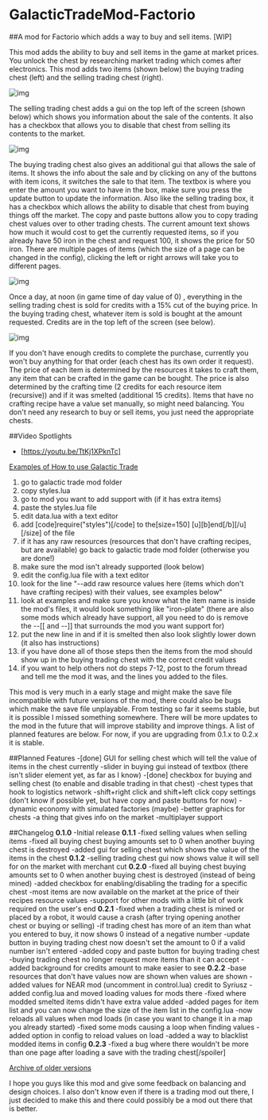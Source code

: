 # GalacticTradeMod-Factorio
##A mod for Factorio which adds a way to buy and sell items. [WIP]

This mod adds the ability to buy and sell items in the game at market prices. You unlock the chest by researching market trading which comes after electronics. This mod adds two items (shown below) the buying trading chest (left) and the selling trading chest (right).

![img](https://i.imgur.com/Ot9TUrL.jpg?1)

The selling trading chest adds a gui on the top left of the screen (shown below) which shows you information about the sale of the contents. It also has a checkbox that allows you to disable that chest from selling its contents to the market.

![img](https://i.imgur.com/Vt2hRGc.jpg?1)

The buying trading chest also gives an additional gui that allows the sale of items. It shows the info about the sale and by clicking on any of the buttons with item icons, it switches the sale to that item. The textbox is where you enter the amount you want to have in the box, make sure you press the update button to update the information. Also like the selling trading box, it has a checkbox which allows the ability to disable that chest from buying things off the market. The copy and paste buttons allow you to copy trading chest values over to other trading chests. The current amount text shows how much it would cost to get the currently requested items, so if you already have 50 iron in the chest and request 100, it shows the price for 50 iron. There are multiple pages of items (which the size of a page can be changed in the config), clicking the left or right arrows will take you to different pages.

![img](https://i.imgur.com/Dg2NVg2.jpg?1)

Once a day, at noon (in game time of day value of 0) , everything in the selling trading chest is sold for credits with a 15% cut of the buying price. In the buying trading chest, whatever item is sold is bought at the amount requested. Credits are in the top left of the screen (see below). 

![img](https://i.imgur.com/iA9Ehnb.jpg?1)

If you don't have enough credits to complete the purchase, currently you won't buy anything for that order (each chest has its own order it request). The price of each item is determined by the resources it takes to craft them, any item that can be crafted in the game can be bought. The price is also determined by the crafting time (2 credits for each resource item (recursive)) and if it was smelted (additional 15 credits). Items that have no crafting recipe have a value set manually, so might need balancing. You don't need any research to buy or sell items, you just need the appropriate chests.

##Video Spotlights

- [https://youtu.be/TtKj1XPknTc]


[Examples of How to use Galactic Trade](https://imgur.com/a/EYi8M)

1. go to galactic trade mod folder
2. copy styles.lua
3. go to mod you want to add support with (if it has extra items)
4. paste the styles.lua file
5. edit data.lua with a text editor
6. add [code]require("styles")[/code] to the[size=150] [u][b]end[/b][/u][/size] of the file
7. if it has any raw resources (resources that don't have crafting recipes, but are available) go back to galactic trade mod folder (otherwise you are done!)
8. make sure the mod isn't already supported (look below)
8. edit the config.lua file with a text editor
9. look for the line "--add raw resource values here (items which don't have crafting recipes) with their values, see examples below"
10. look at examples and make sure you know what the item name is inside the mod's files, it would look something like "iron-plate"
(there are also some mods which already have support, all you need to do is remove the --[[ and --]] that surrounds the mod you want support for)
11. put the new line in and if it is smelted then also look slightly lower down (it also has instructions)
12. if you have done all of those steps then the items from the mod should show up in the buying trading chest with the correct credit values
13. if you want to help others not do steps 7-12, post to the forum thread and tell me the mod it was, and the lines you added to the files.

This mod is very much in a early stage and might make the save file incompatible with future versions of the mod, there could also be bugs which make the save file unplayable. From testing so far it seems stable, but it is possible I missed something somewhere. There will be more updates to the mod in the future that will improve stability and improve things. A list of planned features are below. For now, if you are upgrading from 0.1.x to 0.2.x it is stable.

##Planned Features
-[done] GUI for selling chest which will tell the value of items in the chest currently
-slider in buying gui instead of textbox (there isn't slider element yet, as far as I know)
-[done] checkbox for buying and selling chest (to enable and disable trading in that chest)
-chest types that hook to logistics network
-shift+right click and shift+left click copy settings (don't know if possible yet, but have copy and paste buttons for now)
-dynamic economy with simulated factories (maybe)
-better graphics for chests
-a thing that gives info on the market
-multiplayer support


##Changelog
**0.1.0**
 -Initial release
**0.1.1**
 -fixed selling values when selling items
 -fixed all buying chest buying amounts set to 0 when another buying chest is destroyed
 -added gui for selling chest which shows the value of the items in the chest
**0.1.2**
 -selling trading chest gui now shows value it will sell for on the market with merchant cut
**0.2.0**
 -fixed all buying chest buying amounts set to 0 when another buying chest is destroyed (instead of being mined)
 -added checkbox for enabling/disabling the trading for a specific chest
 -most items are now available on the market at the price of their recipes resource values
 -support for other mods with a little bit of work required on the user's end
**0.2.1**
 -fixed when a trading chest is mined or placed by a robot, it would cause a crash (after trying opening another chest or buying or selling)
 -if trading chest has more of an item than what you entered to buy, it now shows 0 instead of a negative number
 -update button in buying trading chest now doesn't set the amount to 0 if a valid number isn't entered
 -added copy and paste button for buying trading chest
 -buying trading chest no longer request more items than it can accept
 -added background for credits amount to make easier to see
**0.2.2**
 -base resources that don't have values now are shown when values are shown
 -added values for NEAR mod (uncomment in control.lua) credit to Syriusz
 -added config.lua and moved loading values for mods there
 -fixed where modded smelted items didn't have extra value added
 -added pages for item list and you can now change the size of the item list in the config.lua
 -now reloads all values when mod loads (in case you want to change it in a map you already started)
 -fixed some mods causing a loop when finding values
 -added option in config to reload values on load
 -added a way to blacklist modded items in config
**0.2.3**
 -fixed a bug where there wouldn't be more than one page after loading a save with the trading chest[/spoiler]

 [Archive of older versions](https://drive.google.com/folderview?id=0B-yFva9bu-RVfmFVdV9UU3c2bzlDMnJPWW9SX3psVEs2TUdiOElUWGVTaVZ4SDYxY2pQNlk&usp=sharing)

I hope you guys like this mod and give some feedback on balancing and design choices. I also don't know even if there is a trading mod out there, I just decided to make this and there could possibly be a mod out there that is better.
